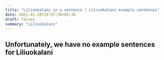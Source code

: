 ```yaml
---
title: "Liliuokalani in a sentence | Liliuokalani example sentences"
date: 2021-01-20T19:57:50+05:30
draft: falses
summary: "Liliuokalani"
---
```

## Unfortunately, we have no example sentences for Liliuokalani                 

